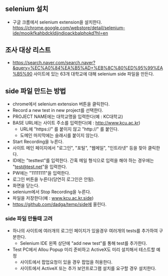 ## selenium 설치

* 구글 크롬에서 selenium extension을 설치한다. https://chrome.google.com/webstore/detail/selenium-ide/mooikfkahbdckldjjndioackbalphokd?hl=en

## 조사 대상 리스트

* https://search.naver.com/search.naver?&query=%EC%A0%84%EA%B5%AD+%EB%8C%80%ED%95%99%EA%B5%90 사이트에 있는 63개 대학교에 대해 selenium side 파일을 만든다.

## side 파일 만드는 방법

* chrome에서 selenium extension 버튼을 클릭한다.
* Record a new test in new project를 선택한다.
* PROJECT NAME에는 대학교명을 입력한다(예 : KC대학교)
* BASE URL에는 사이트 주소를 입력한다(예 : http://www.kcu.ac.kr)
  * URL에 "https://" 를 붙이지 않고 "http://" 를 붙인다.
  * 도메인 마지막에는 슬래시를 붙이지 않는다.
* Start Recording을 누른다.
* 사이트 메인 페이지에서 "로그인", "포털", "웹메일", "인트라넷" 등을 찾아 클릭한다.
* ID에는 "testtest"를 입력한다. 간혹 메일 형식으로 입력을 해야 하는 경우에는 "test@test.net"을 입력한다.
* PW에는 "11111111"을 입력한다.
* 로그인 버튼을 누른다(당연히 로그인은 안됨).
* 화면을 닫는다.
* selenium에서 Stop Recording을 누른다.
* 파일을 저장한다(예 : www.kcu.ac.kr.side)
* https://github.com/dadga/temp/side에 올린다.

### side 파일 만들때 고려
* 하나의 사이트에 여러개의 로그인 페이지가 있을경우 여러개의 tests를 추가하여 구분한다.
  * Selenium IDE 왼쪽 상단에 "add new test"를 통해 test를 추가한다.
* Test PC에서 Allou Popup 미리 준비하고 ActiveX도 미리 설치해서 테스트할 예정
  * 사이트에서 팝업요청이 있을 경우 팝업을 허용한다.
  * 사이트에서 ActiveX 또는 추가 보안프로그램 설치를 요구할 경우 설치한다.
